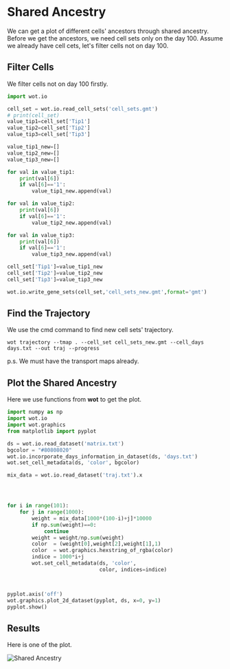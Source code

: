 # Shared Ancestry

We can get a plot of different cells' ancestors through shared ancestry.  Before we get the ancestors, we need cell sets only on the day 100. Assume we already have cell cets, let's filter cells not on day 100.



## Filter Cells

We filter cells not on day 100 firstly.

```python
import wot.io

cell_set = wot.io.read_cell_sets('cell_sets.gmt')
# print(cell_set)
value_tip1=cell_set['Tip1']
value_tip2=cell_set['Tip2']
value_tip3=cell_set['Tip3']

value_tip1_new=[]
value_tip2_new=[]
value_tip3_new=[]

for val in value_tip1:
    print(val[6])
    if val[6]=='1':
        value_tip1_new.append(val)

for val in value_tip2:
    print(val[6])
    if val[6]=='1':
        value_tip2_new.append(val)

for val in value_tip3:
    print(val[6])
    if val[6]=='1':
        value_tip3_new.append(val)

cell_set['Tip1']=value_tip1_new
cell_set['Tip2']=value_tip2_new
cell_set['Tip3']=value_tip3_new

wot.io.write_gene_sets(cell_set,'cell_sets_new.gmt',format='gmt')
```



## Find the Trajectory

We use the cmd command to find new cell sets' trajectory.

```
wot trajectory --tmap . --cell_set cell_sets_new.gmt --cell_days days.txt --out traj --progress
```

p.s. We must have the transport maps already.



## Plot the Shared Ancestry

Here we use functions from **wot** to get the plot.

```python
import numpy as np
import wot.io
import wot.graphics
from matplotlib import pyplot

ds = wot.io.read_dataset('matrix.txt')
bgcolor = "#80808020"
wot.io.incorporate_days_information_in_dataset(ds, 'days.txt')
wot.set_cell_metadata(ds, 'color', bgcolor)

mix_data = wot.io.read_dataset('traj.txt').x




for i in range(101):
    for j in range(1000):
        weight = mix_data[1000*(100-i)+j]*10000
        if np.sum(weight)==0:
            continue
        weight = weight/np.sum(weight)
        color  = (weight[0],weight[2],weight[1],1)
        color  = wot.graphics.hexstring_of_rgba(color)
        indice = 1000*i+j
        wot.set_cell_metadata(ds, 'color',
                              color, indices=indice)



pyplot.axis('off')
wot.graphics.plot_2d_dataset(pyplot, ds, x=0, y=1)
pyplot.show()
```



## Results

Here is one of the plot.

![Shared Ancestry]({{site.baseurl}}/images/shared_ancestry.png)


